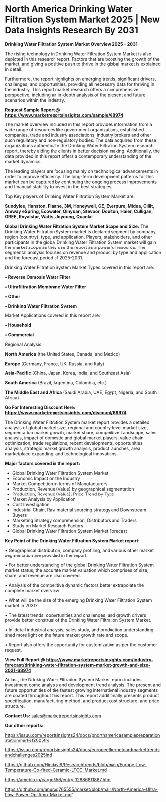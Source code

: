 # North America Drinking Water Filtration System Market 2025 | New Data Insights Research By 2031

<Strong> Drinking Water Filtration System Market Overview 2025 - 2031</strong>

The rising technology in Drinking Water Filtration System Market is also depicted in this research report. Factors that are boosting the growth of the market, and giving a positive push to thrive in the global market is explained in detail.

Furthermore, the report highlights on emerging trends, significant drivers, challenges, and opportunities, providing all necessary data for thriving in the industry. This report market research offers a comprehensive perspective, including an in-depth analysis of the present and future scenarios within the industry.

<strong>Request Sample Report @ <a href=https://www.marketreportsinsights.com/sample/68974>https://www.marketreportsinsights.com/sample/68974</a></strong>

The market overview included in this report provides information from a wide range of resources like government organizations, established companies, trade and industry associations, industry brokers and other such regulatory and non-regulatory bodies. The data acquired from these organizations authenticate the Drinking Water Filtration System research report, thereby aiding the clients in better decision making. Additionally, the data provided in this report offers a contemporary understanding of the market dynamics.

The leading players are focusing mainly on technological advancements in order to improve efficiency. The long-term development patterns for this market can be captured by continuing the ongoing process improvements and financial stability to invest in the best strategies.

Top Key players of Drinking Water Filtration System Market are:

<strong>Sundylee, Hanston, Flanne, 3M, Honeywell, GE, Everpure, Midea, Cillit, Amway eSpring, Ecowater, Qinyuan, Stevoor, Doulton, Haier, Culligan, GREE, Royalstar, Watts, Joyoung, Quanlai</strong>

<strong><b>Global Drinking Water Filtration System Market Scope and Size:</b></strong>
The Drinking Water Filtration System market is declared segment by company, region (country), type, and application. Players, stakeholders, and other participants in the global Drinking Water Filtration System market will gain the market scope as they use the report as a powerful resource. The segmental analysis focuses on revenue and product by type and application and the forecast period of 2025-2031.

Drinking Water Filtration System Market Types covered in this report are:

<strong>• Reverse Osmosis Water Filter

• Ultrafiltration Membrane Water Filter

• Other

• Drinking Water Filtration System</strong>

Market Applications covered in this report are:

<strong>• Household

• Commercial</strong> 

Regional Analysis

<strong>North America</strong> (the United States, Canada, and Mexico)

<strong>Europe</strong> (Germany, France, UK, Russia, and Italy)

<strong>Asia-Pacific</strong> (China, Japan, Korea, India, and Southeast Asia)

<strong>South America</strong> (Brazil, Argentina, Colombia, etc.)

<strong>The Middle East and Africa</strong> (Saudi Arabia, UAE, Egypt, Nigeria, and South Africa)

<strong>Go For Interesting Discount Here: <a href=https://www.marketreportsinsights.com/discount/68974>https://www.marketreportsinsights.com/discount/68974</a></strong>

The Drinking Water Filtration System market report provides a detailed analysis of global market size, regional and country-level market size, segmentation market growth, market share, competitive Landscape, sales analysis, impact of domestic and global market players, value chain optimization, trade regulations, recent developments, opportunities analysis, strategic market growth analysis, product launches, area marketplace expanding, and technological innovations.

<strong><b>Major factors covered in the report:</b></strong>
<ul>
  <li>Global Drinking Water Filtration System Market </li>
  <li>Economic Impact on the Industry</li>
  <li>Market Competition in terms of Manufacturers</li>
  <li>Production, Revenue (Value) by geographical segmentation</li>
  <li>Production, Revenue (Value), Price Trend by Type</li>
  <li>Market Analysis by Application</li>
  <li>Cost Investigation</li>
  <li>Industrial Chain, Raw material sourcing strategy and Downstream Buyers</li>
  <li>Marketing Strategy comprehension, Distributors and Traders</li>
  <li>Study on Market Research Factors</li>
  <li>Global Drinking Water Filtration System Market Forecast</li>
</ul>

<strong><b>Key Point of the Drinking Water Filtration System Market report:</b></strong>

• Geographical distribution, company profiling, and various other market segmentation are provided in the report.

• For better understanding of the global Drinking Water Filtration System market status, the accurate market valuation which comprises of size, share, and revenue are also covered.

• Analysis of the competitive dynamic factors better extrapolate the complete market overview

• What will be the size of the emerging Drinking Water Filtration System market in 2031?

• The latest trends, opportunities and challenges, and growth drivers provide better construal of the Drinking Water Filtration System Market.

• In-detail industrial analysis, sales study, and production understanding shed more light on the future market growth rate and scope.

• Report also offers the opportunity for customization as per the customer request.

<strong><b>View Full Report @ <a href=https://www.marketreportsinsights.com/industry-forecast/drinking-water-filtration-system-market-growth-and-size-2021-68974>https://www.marketreportsinsights.com/industry-forecast/drinking-water-filtration-system-market-growth-and-size-2021-68974</a></b></strong>


At last, the Drinking Water Filtration System Market report includes investment come analysis and development trend analysis. The present and future opportunities of the fastest growing international industry segments are coated throughout this report. This report additionally presents product specification, manufacturing method, and product cost structure, and price structure.

<strong>Contact Us:</strong>
sales@marketreportsinsights.com

<strong>Our other reports:</strong>

<a href=https://issuu.com/reportsinsights24/docs/pnorthamericasamplepreparationstationmarket2025tre>https://issuu.com/reportsinsights24/docs/pnorthamericasamplepreparationstationmarket2025tre</a>

<a href=https://issuu.com/reportsinsights24/docs/europeethernetcardmarkettrendsandchallenges2025ind>https://issuu.com/reportsinsights24/docs/europeethernetcardmarkettrendsandchallenges2025ind</a>

<a href=https://github.com/Hindavi9/Researchtrends/blob/main/Europe-Low-Temperature-Co-fired-Ceramic-LTCC-Market.md>https://github.com/Hindavi9/Researchtrends/blob/main/Europe-Low-Temperature-Co-fired-Ceramic-LTCC-Market.md</a>

<a href=https://ameblo.jp/cargo656/entry-12886811887.html>https://ameblo.jp/cargo656/entry-12886811887.html</a>

<a href=https://github.com/anurag765555/market/blob/main/North-America-Ultra-Low-Power-Op-Amp-Market.md>https://github.com/anurag765555/market/blob/main/North-America-Ultra-Low-Power-Op-Amp-Market.md</a>"
